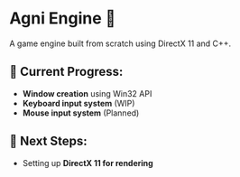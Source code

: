 # Agni Engine 🚀  
A game engine built from scratch using DirectX 11 and C++.  

## 🔹 Current Progress:  
- **Window creation** using Win32 API  
- **Keyboard input system** (WIP)  
- **Mouse input system** (Planned)  

## 🔹 Next Steps:  
- Setting up **DirectX 11 for rendering** 
